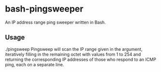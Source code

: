 # bash-pingsweeper
An IP address range ping sweeper written in Bash.

## Usage
./pingsweep <first three octets of an IP range>
Pingsweep will scan the IP range given in the argument, iteratively filling in the remaining octet with values from 1 to 254 and returning the corresponding IP addresses of those who respond to an ICMP ping, each on a separate line.

